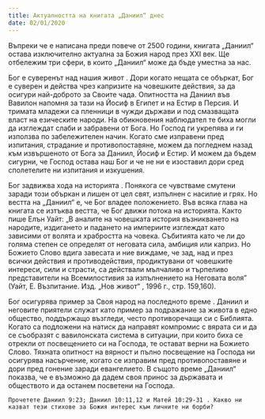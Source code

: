 ```yaml
---
title: Актуалността на книгата „Даниил“ днес
date: 02/01/2020
---
```


Въпреки че е написана преди повече от 2500 години, книгата „Даниил“ остава изключително актуална за Божия народ през ХХI век. Ще отбележим три сфери, в които „Даниил“ може да бъде уместна за нас.

Бог е суверенът над нашия живот . Дори когато нещата се объркат, Бог е суверен и действа чрез капризите на човешките действия, за да осигури най-доброто за Своите чада. Опитността на Даниил във Вавилон напомня за тази на Йосиф в Египет и на Естир в Персия. И тримата младежи са пленници в чужди държави и под смазващата власт на езическите народи. На обикновения наблюдател те биха могли да изглеждат слаби и забравени от Бога. Но Господ ги укрепява и ги използва по забележителен начин. Когато сме изправени пред изпитания, страдание и противопоставяне, можем да погледнем назад към извършеното от Бога за Даниил, Йосиф и Естир. И можем да бъдем сигурни, че Господ остава наш Бог и че не ни е изоставил дори сред сполетелите ни изпитания и изкушения.

Бог задвижва хода на историята . Понякога се чувстваме смутени заради този объркан и лишен от цел свят, изпълнен с насилие и грях. Но вестта на „Даниил“ е, че Бог владее положението. Във всяка глава на книгата се изтъква вестта, че Бог движи потока на историята. Както пише Елън Уайт: „В аналите на човешката история възникването на народите, издигането и падането на империите изглеждат като зависими от волята и храбростта на човека. Събитията като че ли до голяма степен се определят от неговата сила, амбиция или каприз. Но Божието Слово вдига завесата и ние виждаме, че зад, над и през всички действия и противодействия, продиктувани от човешките интереси, сили и страсти, са действали мълчаливо и търпеливо представители на Всемилостивия за изпълнението на Неговата воля” (Уайт, Е. Възпитание. Изд. „Нов живот“ , 1996 г., стр. 159,160).

Бог осигурява пример за Своя народ на последното време . Даниил и неговите приятели служат като пример за подражание за живота в едно общество, поддържащо възгледи, често противоречащи си с Библията. Когато са подложени на натиск да направят компромис с вярата си и да се съобразят с вавилонската система в ситуации, при които биха се отрекли от посвещението си на Господа, те остават верни на Божието Слово. Тяхната опитност на вярност и пълно посвещение на Господа ни осигурява насърчение, когато се изправим пред противопоставяне и дори пред гонение заради евангелието. В същото време „Даниил“ показва, че е възможно да дадем своя принос за държавата и обществото и да останем посветени на Господа.

`Прочетете Даниил 9:23; Даниил 10:11,12 и Матей 10:29-31 . Какво ни казват тези стихове за Божия интерес към личните ни борби?`